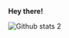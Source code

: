 <b>Hey there!</b> 

![Github stats 2](https://github-readme-stats.vercel.app/api?username=entrooper&show_icons=true&theme=radical)


